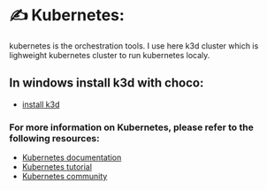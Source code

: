 # ✍️ Kubernetes:

kubernetes is the orchestration tools. I use here k3d cluster which is lighweight kubernetes cluster to run kubernetes localy.

## In windows install k3d with choco:
* [install k3d](https://community.chocolatey.org/packages/k3d/)

### For more information on Kubernetes, please refer to the following resources:

* [Kubernetes documentation](https://kubernetes.io/docs/home/)
* [Kubernetes tutorial](https://kubernetes.io/docs/tutorials/hello-kubernetes/)
* [Kubernetes community](https://kubernetes.io/community/)
